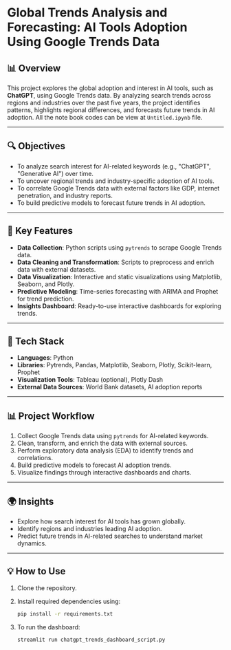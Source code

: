 # Global Trends Analysis and Forecasting: AI Tools Adoption Using Google Trends Data

## 📊 Overview
This project explores the global adoption and interest in AI tools, such as **ChatGPT**, using Google Trends data. By analyzing search trends across regions and industries over the past five years, the project identifies patterns, highlights regional differences, and forecasts future trends in AI adoption. All the note book codes can be view at `Untitled.ipynb` file.

---

## 🔍 Objectives
- To analyze search interest for AI-related keywords (e.g., "ChatGPT", "Generative AI") over time.
- To uncover regional trends and industry-specific adoption of AI tools.
- To correlate Google Trends data with external factors like GDP, internet penetration, and industry reports.
- To build predictive models to forecast future trends in AI adoption.

---

## 📂 Key Features
- **Data Collection**: Python scripts using `pytrends` to scrape Google Trends data.
- **Data Cleaning and Transformation**: Scripts to preprocess and enrich data with external datasets.
- **Data Visualization**: Interactive and static visualizations using Matplotlib, Seaborn, and Plotly.
- **Predictive Modeling**: Time-series forecasting with ARIMA and Prophet for trend prediction.
- **Insights Dashboard**: Ready-to-use interactive dashboards for exploring trends.

---

## 🚀 Tech Stack
- **Languages**: Python
- **Libraries**: Pytrends, Pandas, Matplotlib, Seaborn, Plotly, Scikit-learn, Prophet
- **Visualization Tools**: Tableau (optional), Plotly Dash
- **External Data Sources**: World Bank datasets, AI adoption reports

---

## 📊 Project Workflow
1. Collect Google Trends data using `pytrends` for AI-related keywords.
2. Clean, transform, and enrich the data with external sources.
3. Perform exploratory data analysis (EDA) to identify trends and correlations.
4. Build predictive models to forecast AI adoption trends.
5. Visualize findings through interactive dashboards and charts.

---

## 🌍 Insights
- Explore how search interest for AI tools has grown globally.
- Identify regions and industries leading AI adoption.
- Predict future trends in AI-related searches to understand market dynamics.

---

## 💡 How to Use
1. Clone the repository.
2. Install required dependencies using:

   ```bash
   pip install -r requirements.txt
3. To run the dashboard:

   ```bash
   streamlit run chatgpt_trends_dashboard_script.py
